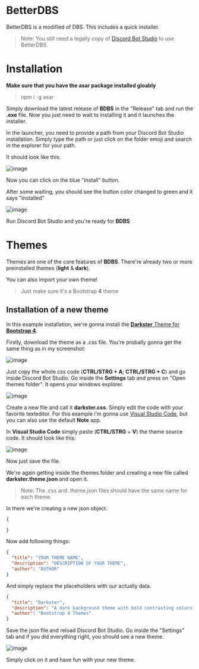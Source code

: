 # BetterDBS
BetterDBS is a modified of DBS. This includes a quick installer.
> Note: You still need a legally copy of [Discord Bot Studio](https://discordbotstudio.org/) to use BetterDBS.

# Installation

**Make sure that you have the asar package installed gloably**
> npm i -g asar

Simply download the latest release of **BDBS** in the "Release" tab and run the **.exe** file.
Now you just need to wait to installing it and it launches the installer.

In the launcher, you need to provide a path from your Discord Bot Studio installation.
Simply type the path or just click on the folder emoji and search in the explorer for your path.

It should look like this:

![image](https://user-images.githubusercontent.com/52245845/152658285-860d6834-4ed7-4b6f-a070-d4e978050d07.png)

Now you can click on the blue "Install" button.

After some waiting, you should see the button color changed to green and it says "Installed"

![image](https://user-images.githubusercontent.com/52245845/152658376-ef0464df-bedf-489c-ba1b-76a8560576b0.png)

Run Discord Bot Studio and you're ready for **BDBS**

# Themes
Themes are one of the core features of **BDBS**.
There're already two or more preinstalled themes (**light** & **dark**).

You can also import your own theme!
> Just make sure it's a Bootstrap **4** theme

## Installation of a new theme
In this example installation, we're gonna install the [**Darkster** Theme for **Bootstrap 4**](https://bootstrap.themes.guide/darkster/).

Firstly, download the theme as a .css file.
You're probally gonna get the same thing as in my screenshot:

![image](https://user-images.githubusercontent.com/52245845/152658750-264048dc-0ffc-4b82-9d7b-5d19a2970482.png)

Just copy the whole css code (**CTRL/STRG + A**; **CTRL/STRG + C**) and go inside Discord Bot Studio.
Go inside the **Settings** tab and press on "Open themes folder".
It opens your windows explorer.

![image](https://user-images.githubusercontent.com/52245845/152658841-f2857069-6e1b-4b48-bf8d-95b93039b193.png)

Create a new file and call it **darkster.css**. Simply edit the code with your favorite texteditor.
For this example i'm gonna use [Visual Studio Code](https://code.visualstudio.com/), but you can also use the default **Note** app.

In **Visual Studio Code** simply paste (**CTRL/STRG** + **V**) the theme source code.
It should look like this:

![image](https://user-images.githubusercontent.com/52245845/152658941-2cb31de9-a463-45f0-a8dc-84807ca23bad.png)

Now just save the file.

We're again getting inside the themes folder and creating a new file called **darkster.theme.json** and open it.
> Note: The .css and .theme.json files should have the same name for each theme.

In there we're creating a new json object.
```json
{

}
```

Now add following things:
```json
{
  "title": "YOUR THEME NAME",
  "description": "DESCRIPTION OF YOUR THEME",
  "author": "AUTHOR"
}
```

And simply replace the placeholders with our actually data.
```json
{
  "title": "Darkster",
  "description": "A dark background theme with bold contrasting colors.",
  "author": "Bootstrap 4 Themes"
}
```

Save the json file and reload Discord Bot Studio.
Go inside the "Settings" tab and if you did everything right, you should see a new theme.

![image](https://user-images.githubusercontent.com/52245845/152659150-91430028-2c2e-4fb4-95ff-d545a49725e4.png)

Simply click on it and have fun with your new theme.
